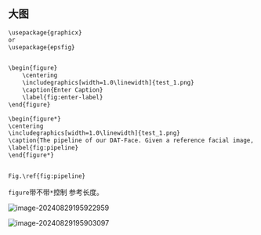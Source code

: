 ## 大图

```bash
\usepackage{graphicx} 
or
\usepackage{epsfig}


\begin{figure}
    \centering
    \includegraphics[width=1.0\linewidth]{test_1.png}
    \caption{Enter Caption}
    \label{fig:enter-label}
\end{figure}

\begin{figure*}
\centering
\includegraphics[width=1.0\linewidth]{test_1.png}
\caption{The pipeline of our DAT-Face. Given a reference facial image, some Gaussian noise, multiple guided motion frames and a piece of audio, DAT-Face can generate multiple consecutive video frames corresponding to the input audio at one sample step.}
\label{fig:pipeline}
\end{figure*}


Fig.\ref{fig:pipeline}
```

`figure`带不带`*`控制 参考长度。

![image-20240829195922959](https://cdn.jsdelivr.net/gh/sword4869/pic1@main/images/202408291959997.png)

![image-20240829195903097](https://cdn.jsdelivr.net/gh/sword4869/pic1@main/images/202408291959142.png)